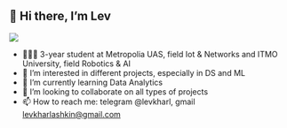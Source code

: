 ## 👋 Hi there, I’m Lev
![](https://komarev.com/ghpvc/?username=LevKharl)
- 👨🏻‍💻 3-year student at Metropolia UAS, field Iot & Networks and ITMO University, field Robotics & AI
- 👀 I’m interested in different projects, especially in DS and ML
- 🌱 I’m currently learning Data Analytics
- 💞️ I’m looking to collaborate on all types of projects
- 📫 How to reach me: telegram @levkharl, gmail levkharlashkin@gmail.com

<!---
LevKharl/LevKharl is a ✨ special ✨ repository because its `README.md` (this file) appears on your GitHub profile.
You can click the Preview link to take a look at your changes.
--->
